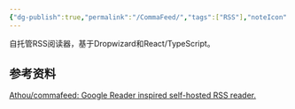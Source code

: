 ```yaml
---
{"dg-publish":true,"permalink":"/CommaFeed/","tags":["RSS"],"noteIcon":""}
---
```


自托管RSS阅读器，基于Dropwizard和React/TypeScript。


## 参考资料
[Athou/commafeed: Google Reader inspired self-hosted RSS reader.](https://github.com/Athou/commafeed/)